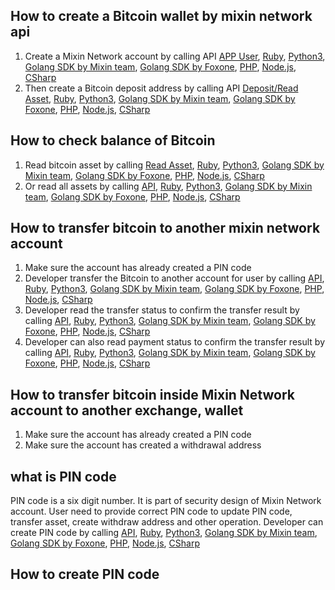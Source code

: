 
## How to create a Bitcoin wallet by mixin network api
1. Create a Mixin Network account by calling API [APP User](https://developers.mixin.one/api/alpha-mixin-network/app-user/), [Ruby](), [Python3](), [Golang SDK by Mixin team](https://github.com/MixinNetwork/bot-api-go-client/blob/d9ba64afb222b7603343a18f7a3184337d28490d/user.go#L18), [Golang SDK by Foxone](https://github.com/MooooonStar/mixin-sdk-go/blob/86ceb8befd01e7fc7004f161cd1abf3ac69e4bf3/network/network.go#L169), [PHP](https://github.com/ExinOne/mixin-sdk-php/blob/c5753262672a162fddd77af94e0aa1e22c1ccbf2/src/Apis/Network.php#L112), [Node.js](), [CSharp](https://github.com/ibigbug/Mixin-SDK-CSharp/blob/aa4d8855fb8f6d13af67b77a777a240702fb1e8a/Mixin.Network/Network.cs#L174)
2. Then create a Bitcoin deposit address by calling API [Deposit/Read Asset](https://developers.mixin.one/api/alpha-mixin-network/deposit/), [Ruby](https://github.com/an-lee/mixin_bot/blob/8bf4ee4e8f1d46e897275760147fa02aaab35d62/lib/mixin_bot/api/me.rb#L29), [Python3](https://github.com/includeleec/mixin-python3-sdk/blob/631094e95b5b405b033fb200c5f0314a6aee5205/mixin_api.py#L464), [Golang SDK by Mixin team](https://github.com/MixinNetwork/bot-api-go-client/blob/0a312e20e4595767b8df29cc4289cb1b36ed1571/asset.go#L46), [Golang SDK by Foxone](https://github.com/MooooonStar/mixin-sdk-go/blob/86ceb8befd01e7fc7004f161cd1abf3ac69e4bf3/network/network.go#L42), [PHP](https://github.com/ExinOne/mixin-sdk-php/blob/3491a33cb70ce298f0b14ba3c907da15cd01f1fc/config/config.php#L45), [Node.js](https://github.com/wangshijun/mixin-node-client/blob/0fa893441f900bb0db65788507c293aba11f00d3/lib/endpoints.js#L122), [CSharp](https://github.com/ibigbug/Mixin-SDK-CSharp/blob/aa4d8855fb8f6d13af67b77a777a240702fb1e8a/Mixin.Network/Network.cs#L36)


## How to check balance of Bitcoin
1. Read bitcoin asset by calling [Read Asset](https://developers.mixin.one/api/alpha-mixin-network/read-asset/), [Ruby](https://github.com/an-lee/mixin_bot/blob/8bf4ee4e8f1d46e897275760147fa02aaab35d62/lib/mixin_bot/api/me.rb#L29), [Python3](https://github.com/includeleec/mixin-python3-sdk/blob/631094e95b5b405b033fb200c5f0314a6aee5205/mixin_api.py#L464), [Golang SDK by Mixin team](https://github.com/MixinNetwork/bot-api-go-client/blob/0a312e20e4595767b8df29cc4289cb1b36ed1571/asset.go#L46), [Golang SDK by Foxone](https://github.com/MooooonStar/mixin-sdk-go/blob/86ceb8befd01e7fc7004f161cd1abf3ac69e4bf3/network/user.go#L113), [PHP](https://github.com/ExinOne/mixin-sdk-php/blob/c5753262672a162fddd77af94e0aa1e22c1ccbf2/src/Apis/Wallet.php#L147), [Node.js](https://github.com/wangshijun/mixin-node-client/blob/0fa893441f900bb0db65788507c293aba11f00d3/lib/endpoints.js#L15), [CSharp](https://github.com/ibigbug/Mixin-SDK-CSharp/blob/aa4d8855fb8f6d13af67b77a777a240702fb1e8a/Mixin.Network/Network.cs#L107)
2. Or read all assets by calling [API](), [Ruby](), [Python3](), [Golang SDK by Mixin team](), [Golang SDK by Foxone](), [PHP](), [Node.js](), [CSharp]()

## How to transfer bitcoin to another mixin network account
1. Make sure the account has already created a PIN code
2. Developer transfer the Bitcoin to another account for user by calling [API](), [Ruby](), [Python3](), [Golang SDK by Mixin team](), [Golang SDK by Foxone](), [PHP](), [Node.js](), [CSharp]()
3. Developer read the transfer status to confirm the transfer result by calling [API](), [Ruby](), [Python3](), [Golang SDK by Mixin team](), [Golang SDK by Foxone](), [PHP](), [Node.js](), [CSharp]()
4. Developer can also read payment status to confirm the transfer result  by calling [API](), [Ruby](), [Python3](), [Golang SDK by Mixin team](), [Golang SDK by Foxone](), [PHP](), [Node.js](), [CSharp]()

## How to transfer bitcoin inside Mixin Network account to another exchange, wallet
1. Make sure the account has already created a PIN code
2. Make sure the account has created a withdrawal address


## what is PIN code
PIN code is a six digit number. It is part of security design of Mixin Network account. User need to provide correct PIN code to update PIN code, transfer asset, create withdraw address and other operation.
Developer can create PIN code by calling [API](), [Ruby](), [Python3](), [Golang SDK by Mixin team](), [Golang SDK by Foxone](), [PHP](), [Node.js](), [CSharp]()
## How to create PIN code
